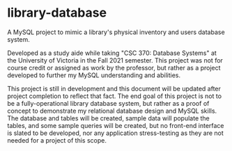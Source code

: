 # library-database
A MySQL project to mimic a library's physical inventory and users database system.

Developed as a study aide while taking "CSC 370: Database Systems" at the University of Victoria in the Fall 2021 semester. This project was not for course credit or assigned as work by the professor, but rather as a project developed to further my MySQL understanding and abilities.

This project is still in development and this document will be updated after project completion to reflect that fact. The end goal of this project is not to be a fully-operational library database system, but rather as a proof of concept to demonstrate my relational database design and MySQL skills. The database and tables will be created, sample data will populate the tables, and some sample queries will be created, but no front-end interface is slated to be developed, nor any application stress-testing as they are not needed for a project of this scope.
